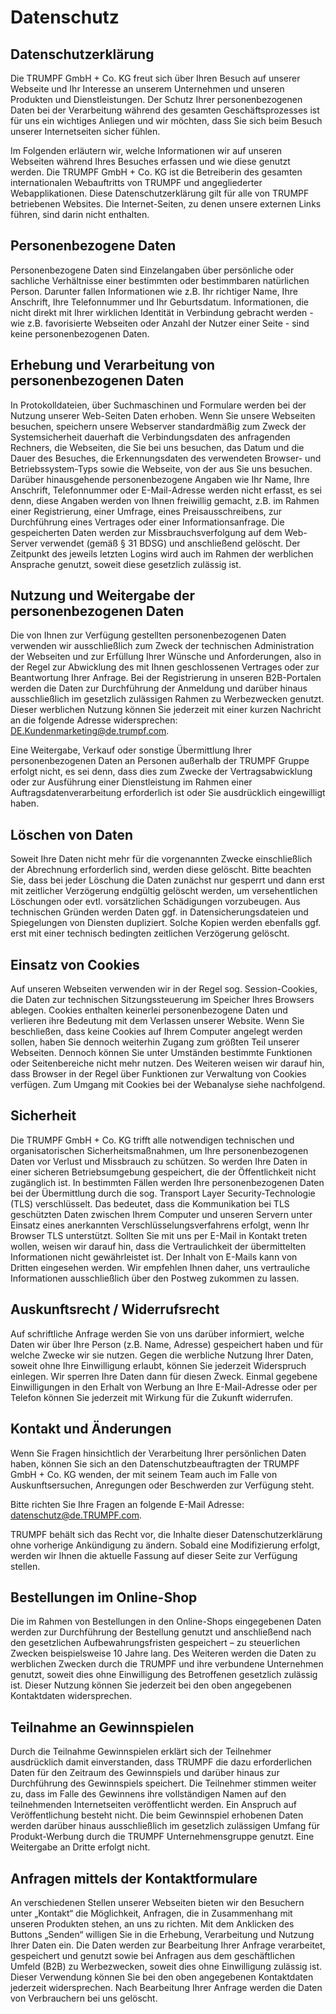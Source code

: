 # Datenschutz

## Datenschutzerklärung

Die TRUMPF GmbH + Co. KG freut sich über Ihren Besuch auf unserer Webseite und Ihr Interesse an unserem Unternehmen und unseren Produkten und Dienstleistungen. Der Schutz Ihrer personenbezogenen Daten bei der Verarbeitung während des gesamten Geschäftsprozesses ist für uns ein wichtiges Anliegen und wir möchten, dass Sie sich beim Besuch unserer Internetseiten sicher fühlen.

Im Folgenden erläutern wir, welche Informationen wir auf unseren Webseiten während Ihres Besuches erfassen und wie diese genutzt werden. Die TRUMPF GmbH + Co. KG ist die Betreiberin des gesamten internationalen Webauftritts von TRUMPF und angegliederter Webapplikationen. Diese Datenschutzerklärung gilt für alle von TRUMPF betriebenen Websites. Die Internet-Seiten, zu denen unsere externen Links führen, sind darin nicht enthalten.

## Personenbezogene Daten

Personenbezogene Daten sind Einzelangaben über persönliche oder sachliche Verhältnisse einer bestimmten oder bestimmbaren natürlichen Person. Darunter fallen Informationen wie z.B. Ihr richtiger Name, Ihre Anschrift, Ihre Telefonnummer und Ihr Geburtsdatum. Informationen, die nicht direkt mit Ihrer wirklichen Identität in Verbindung gebracht werden - wie z.B. favorisierte Webseiten oder Anzahl der Nutzer einer Seite - sind keine personenbezogenen Daten.

## Erhebung und Verarbeitung von personenbezogenen Daten

In Protokolldateien, über Suchmaschinen und Formulare werden bei der Nutzung unserer Web-Seiten Daten erhoben. Wenn Sie unsere Webseiten besuchen, speichern unsere Webserver standardmäßig zum Zweck der Systemsicherheit dauerhaft die Verbindungsdaten des anfragenden Rechners, die Webseiten, die Sie bei uns besuchen, das Datum und die Dauer des Besuches, die Erkennungsdaten des verwendeten Browser- und Betriebssystem-Typs sowie die Webseite, von der aus Sie uns besuchen. Darüber hinausgehende personenbezogene Angaben wie Ihr Name, Ihre Anschrift, Telefonnummer oder E-Mail-Adresse werden nicht erfasst, es sei denn, diese Angaben werden von Ihnen freiwillig gemacht, z.B. im Rahmen einer Registrierung, einer Umfrage, eines Preisausschreibens, zur Durchführung eines Vertrages oder einer Informationsanfrage. Die gespeicherten Daten werden zur Missbrauchsverfolgung auf dem Web-Server verwendet (gemäß § 31 BDSG) und anschließend gelöscht. Der Zeitpunkt des jeweils letzten Logins wird auch im Rahmen der werblichen Ansprache genutzt, soweit diese gesetzlich zulässig ist.

## Nutzung und Weitergabe der personenbezogenen Daten

Die von Ihnen zur Verfügung gestellten personenbezogenen Daten verwenden wir ausschließlich zum Zweck der technischen Administration der Webseiten und zur Erfüllung Ihrer Wünsche und Anforderungen, also in der Regel zur Abwicklung des mit Ihnen geschlossenen Vertrages oder zur Beantwortung Ihrer Anfrage. Bei der Registrierung in unseren B2B-Portalen werden die Daten zur Durchführung der Anmeldung und darüber hinaus ausschließlich im gesetzlich zulässigen Rahmen zu Werbezwecken genutzt. Dieser werblichen Nutzung können Sie jederzeit mit einer kurzen Nachricht an die folgende Adresse widersprechen: DE.Kundenmarketing@de.trumpf.com.

Eine Weitergabe, Verkauf oder sonstige Übermittlung Ihrer personenbezogenen Daten an Personen außerhalb der TRUMPF Gruppe erfolgt nicht, es sei denn, dass dies zum Zwecke der Vertragsabwicklung oder zur Ausführung einer Dienstleistung im Rahmen einer Auftragsdatenverarbeitung erforderlich ist oder Sie ausdrücklich eingewilligt haben.

## Löschen von Daten

Soweit Ihre Daten nicht mehr für die vorgenannten Zwecke einschließlich der Abrechnung erforderlich sind, werden diese gelöscht. Bitte beachten Sie, dass bei jeder Löschung die Daten zunächst nur gesperrt und dann erst mit zeitlicher Verzögerung endgültig gelöscht werden, um versehentlichen Löschungen oder evtl. vorsätzlichen Schädigungen vorzubeugen. Aus technischen Gründen werden Daten ggf. in Datensicherungsdateien und Spiegelungen von Diensten dupliziert. Solche Kopien werden ebenfalls ggf. erst mit einer technisch bedingten zeitlichen Verzögerung gelöscht.

## Einsatz von Cookies

Auf unseren Webseiten verwenden wir in der Regel sog. Session-Cookies, die Daten zur technischen Sitzungssteuerung im Speicher Ihres Browsers ablegen. Cookies enthalten keinerlei personenbezogene Daten und verlieren ihre Bedeutung mit dem Verlassen unserer Website. Wenn Sie beschließen, dass keine Cookies auf Ihrem Computer angelegt werden sollen, haben Sie dennoch weiterhin Zugang zum größten Teil unserer Webseiten. Dennoch können Sie unter Umständen bestimmte Funktionen oder Seitenbereiche nicht mehr nutzen. Des Weiteren weisen wir darauf hin, dass Browser in der Regel über Funktionen zur Verwaltung von Cookies verfügen. Zum Umgang mit Cookies bei der Webanalyse siehe nachfolgend.

## Sicherheit

Die TRUMPF GmbH + Co. KG trifft alle notwendigen technischen und organisatorischen Sicherheitsmaßnahmen, um Ihre personenbezogenen Daten vor Verlust und Missbrauch zu schützen. So werden Ihre Daten in einer sicheren Betriebsumgebung gespeichert, die der Öffentlichkeit nicht zugänglich ist. In bestimmten Fällen werden Ihre personenbezogenen Daten bei der Übermittlung durch die sog. Transport Layer Security-Technologie (TLS) verschlüsselt. Das bedeutet, dass die Kommunikation bei TLS geschützten Daten zwischen Ihrem Computer und unseren Servern unter Einsatz eines anerkannten Verschlüsselungsverfahrens erfolgt, wenn Ihr Browser TLS unterstützt. 
Sollten Sie mit uns per E-Mail in Kontakt treten wollen, weisen wir darauf hin, dass die Vertraulichkeit der übermittelten Informationen nicht gewährleistet ist. Der Inhalt von E-Mails kann von Dritten eingesehen werden. Wir empfehlen Ihnen daher, uns vertrauliche Informationen ausschließlich über den Postweg zukommen zu lassen.

## Auskunftsrecht / Widerrufsrecht

Auf schriftliche Anfrage werden Sie von uns darüber informiert, welche Daten wir über Ihre Person (z.B. Name, Adresse) gespeichert haben und für welche Zwecke wir sie nutzen. Gegen die werbliche Nutzung Ihrer Daten, soweit ohne Ihre Einwilligung erlaubt, können Sie jederzeit Widerspruch einlegen. Wir sperren Ihre Daten dann für diesen Zweck. Einmal gegebene Einwilligungen in den Erhalt von Werbung an Ihre E-Mail-Adresse oder per Telefon können Sie jederzeit mit Wirkung für die Zukunft widerrufen.

## Kontakt und Änderungen

Wenn Sie Fragen hinsichtlich der Verarbeitung Ihrer persönlichen Daten haben, können Sie sich an den Datenschutzbeauftragten der TRUMPF GmbH + Co. KG wenden, der mit seinem Team auch im Falle von Auskunftsersuchen, Anregungen oder Beschwerden zur Verfügung steht.

Bitte richten Sie Ihre Fragen an folgende E-Mail Adresse: datenschutz@de.TRUMPF.com.

TRUMPF behält sich das Recht vor, die Inhalte dieser Datenschutzerklärung ohne vorherige Ankündigung zu ändern. Sobald eine Modifizierung erfolgt, werden wir Ihnen die aktuelle Fassung auf dieser Seite zur Verfügung stellen.

## Bestellungen im Online-Shop

Die im Rahmen von Bestellungen in den Online-Shops eingegebenen Daten werden zur Durchführung der Bestellung genutzt und anschließend nach den gesetzlichen Aufbewahrungsfristen gespeichert – zu steuerlichen Zwecken beispielsweise 10 Jahre lang. Des Weiteren werden die Daten zu werblichen Zwecken durch die TRUMPF und ihre verbundene Unternehmen genutzt, soweit dies ohne Einwilligung des Betroffenen gesetzlich zulässig ist. Dieser Nutzung können Sie jederzeit bei den oben angegebenen Kontaktdaten widersprechen.

## Teilnahme an Gewinnspielen

Durch die Teilnahme Gewinnspielen erklärt sich der Teilnehmer ausdrücklich damit einverstanden, dass TRUMPF die dazu erforderlichen Daten für den Zeitraum des Gewinnspiels und darüber hinaus zur Durchführung des Gewinnspiels speichert. Die Teilnehmer stimmen weiter zu, dass im Falle des Gewinnens ihre vollständigen Namen auf den teilnehmenden Internetseiten veröffentlicht werden. Ein Anspruch auf Veröffentlichung besteht nicht. Die beim Gewinnspiel erhobenen Daten werden darüber hinaus ausschließlich im gesetzlich zulässigen Umfang für Produkt-Werbung durch die TRUMPF Unternehmensgruppe genutzt. Eine Weitergabe an Dritte erfolgt nicht.

## Anfragen mittels der Kontaktformulare

An verschiedenen Stellen unserer Webseiten bieten wir den Besuchern unter „Kontakt“ die Möglichkeit, Anfragen, die in Zusammenhang mit unseren Produkten stehen, an uns zu richten. Mit dem Anklicken des Buttons „Senden“ willigen Sie in die Erhebung, Verarbeitung und Nutzung Ihrer Daten ein. Die Daten werden zur Bearbeitung Ihrer Anfrage verarbeitet, gespeichert und genutzt sowie bei Anfragen aus dem geschäftlichen Umfeld (B2B) zu Werbezwecken, soweit dies ohne Einwilligung zulässig ist. Dieser Verwendung können Sie bei den oben angegebenen Kontaktdaten jederzeit widersprechen. Nach Bearbeitung Ihrer Anfrage werden die Daten von Verbrauchern bei uns gelöscht.

